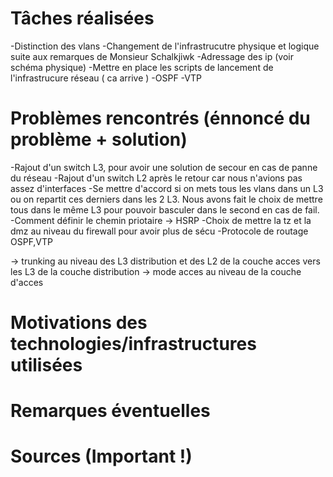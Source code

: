 # Tâches réalisées


-Distinction des vlans
-Changement de l'infrastrucutre physique et logique suite aux remarques de Monsieur Schalkjiwk 
-Adressage des ip  (voir schéma physique)
-Mettre en place les scripts de lancement de l'infrastrucure réseau ( ca arrive ) 
-OSPF
-VTP


# Problèmes rencontrés (énnoncé du problème + solution)
-Rajout d'un switch L3, pour avoir une solution de secour en cas de panne du réseau 
-Rajout d'un switch L2 après le retour car nous n'avions pas assez d'interfaces
-Se mettre d'accord si on mets tous les vlans dans un L3 ou on repartit ces derniers dans les 2 L3. Nous avons fait le choix de mettre tous dans le même L3 pour pouvoir basculer dans le second en cas de fail.
-Comment définir le chemin priotaire -> HSRP
-Choix de mettre la tz et la dmz au niveau du firewall pour avoir plus de sécu
-Protocole de routage  OSPF,VTP

-> trunking au niveau des L3 distribution et des L2 de la couche acces vers les L3 de la couche distribution
-> mode acces au niveau de la couche d'acces



# Motivations des technologies/infrastructures utilisées


# Remarques éventuelles

# Sources (Important !)
